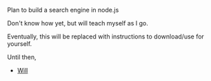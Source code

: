 Plan to build a search engine in node.js

Don't know how yet, but will teach myself as I go.

Eventually, this will be replaced with instructions to download/use for yourself.

Until then,
 - [Will](https://willcbradley.com)
